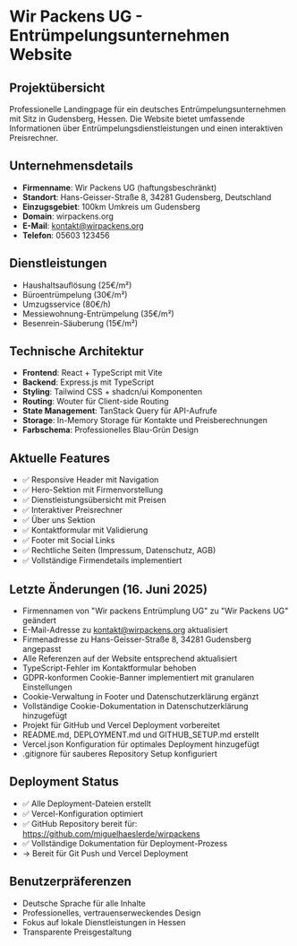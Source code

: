# Wir Packens UG - Entrümpelungsunternehmen Website

## Projektübersicht
Professionelle Landingpage für ein deutsches Entrümpelungsunternehmen mit Sitz in Gudensberg, Hessen. Die Website bietet umfassende Informationen über Entrümpelungsdienstleistungen und einen interaktiven Preisrechner.

## Unternehmensdetails
- **Firmenname**: Wir Packens UG (haftungsbeschränkt)
- **Standort**: Hans-Geisser-Straße 8, 34281 Gudensberg, Deutschland
- **Einzugsgebiet**: 100km Umkreis um Gudensberg
- **Domain**: wirpackens.org
- **E-Mail**: kontakt@wirpackens.org
- **Telefon**: 05603 123456

## Dienstleistungen
- Haushaltsauflösung (25€/m²)
- Büroentrümpelung (30€/m²)
- Umzugsservice (80€/h)
- Messiewohnung-Entrümpelung (35€/m²)
- Besenrein-Säuberung (15€/m²)

## Technische Architektur
- **Frontend**: React + TypeScript mit Vite
- **Backend**: Express.js mit TypeScript
- **Styling**: Tailwind CSS + shadcn/ui Komponenten
- **Routing**: Wouter für Client-side Routing
- **State Management**: TanStack Query für API-Aufrufe
- **Storage**: In-Memory Storage für Kontakte und Preisberechnungen
- **Farbschema**: Professionelles Blau-Grün Design

## Aktuelle Features
- ✅ Responsive Header mit Navigation
- ✅ Hero-Sektion mit Firmenvorstellung
- ✅ Dienstleistungsübersicht mit Preisen
- ✅ Interaktiver Preisrechner
- ✅ Über uns Sektion
- ✅ Kontaktformular mit Validierung
- ✅ Footer mit Social Links
- ✅ Rechtliche Seiten (Impressum, Datenschutz, AGB)
- ✅ Vollständige Firmendetails implementiert

## Letzte Änderungen (16. Juni 2025)
- Firmennamen von "Wir packens Entrümplung UG" zu "Wir Packens UG" geändert
- E-Mail-Adresse zu kontakt@wirpackens.org aktualisiert
- Firmenadresse zu Hans-Geisser-Straße 8, 34281 Gudensberg angepasst
- Alle Referenzen auf der Website entsprechend aktualisiert
- TypeScript-Fehler im Kontaktformular behoben
- GDPR-konformen Cookie-Banner implementiert mit granularen Einstellungen
- Cookie-Verwaltung in Footer und Datenschutzerklärung ergänzt
- Vollständige Cookie-Dokumentation in Datenschutzerklärung hinzugefügt
- Projekt für GitHub und Vercel Deployment vorbereitet
- README.md, DEPLOYMENT.md und GITHUB_SETUP.md erstellt
- Vercel.json Konfiguration für optimales Deployment hinzugefügt
- .gitignore für sauberes Repository Setup konfiguriert

## Deployment Status
- ✅ Alle Deployment-Dateien erstellt
- ✅ Vercel-Konfiguration optimiert
- ✅ GitHub Repository bereit für: https://github.com/miguelhaeslerde/wirpackens
- ✅ Vollständige Dokumentation für Deployment-Prozess
- → Bereit für Git Push und Vercel Deployment

## Benutzerpräferenzen
- Deutsche Sprache für alle Inhalte
- Professionelles, vertrauenserweckendes Design
- Fokus auf lokale Dienstleistungen in Hessen
- Transparente Preisgestaltung